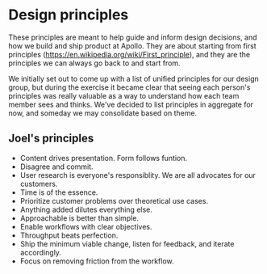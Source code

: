 # Design principles

These principles are meant to help guide and inform design decisions, and how we build and ship product at Apollo. They are about starting from first principles (https://en.wikipedia.org/wiki/First_principle), and they are the principles we can always go back to and start from.

We initially set out to come up with a list of unified principles for our design group, but during the exercise it became clear that seeing each person's principles was really valuable as a way to understand how each team member sees and thinks. We've decided to list principles in aggregate for now, and someday we may consolidate based on theme.

## Joel's principles

- Content drives presentation. Form follows funtion.
- Disagree and commit.
- User research is everyone's responsiblity. We are all advocates for our customers.
- Time is of the essence.
- Prioritize customer problems over theoretical use cases.
- Anything added dilutes everything else.
- Approachable is better than simple.
- Enable workflows with clear objectives.
- Throughput beats perfection.
- Ship the minimum viable change, listen for feedback, and iterate accordingly.
- Focus on removing friction from the workflow.
